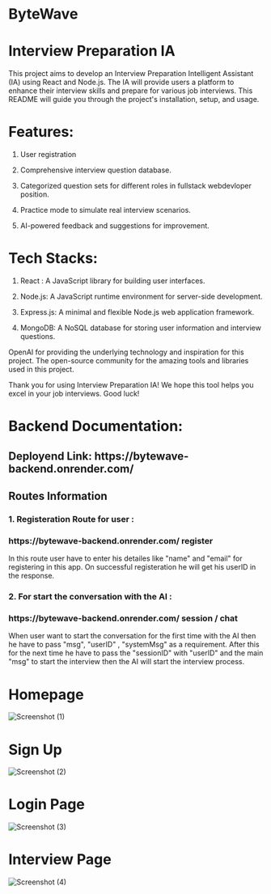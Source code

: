 # ByteWave

# Interview Preparation IA

This project aims to develop an Interview Preparation Intelligent Assistant (IA) using React and Node.js. The IA will provide users a platform to enhance their interview skills and prepare for various job interviews. This README will guide you through the project's installation, setup, and usage.

# Features:

1.  User registration

2.  Comprehensive interview question database.

3.  Categorized question sets for different roles in fullstack webdevloper position.

4.  Practice mode to simulate real interview scenarios.

5.  AI-powered feedback and suggestions for improvement.

# Tech Stacks:

1.  React : A JavaScript library for building user interfaces.

2.  Node.js: A JavaScript runtime environment for server-side development.

3.  Express.js: A minimal and flexible Node.js web application framework.

4.  MongoDB: A NoSQL database for storing user information and interview questions.

OpenAI for providing the underlying technology and inspiration for this project.
The open-source community for the amazing tools and libraries used in this project.

Thank you for using Interview Preparation IA! We hope this tool helps you excel in your job interviews. Good luck!

# Backend Documentation:

<h2> Deployend Link: https://bytewave-backend.onrender.com/</h2>

<h2> Routes Information </h2>

<h3>1. Registeration Route for user :</h3>

<h3> https://bytewave-backend.onrender.com/ register  </h3>

<p> In this route user have to enter his detailes like "name" and "email" for registering in this app. On successful registeration he will get his userID in the response.</p>

</hr>

<h3>2. For start the conversation with the AI : </h3>

<h3> https://bytewave-backend.onrender.com/ session / chat</h3>

<p> When user want to  start the conversation for the first time with the AI then he have to pass "msg", "userID" , "systemMsg" as a requirement. After this for the next time he have to pass the "sessionID" with "userID" and the main "msg" to start the interview then the AI will start the interview process. </p>

# Homepage

![Screenshot (1)]()

# Sign Up

![Screenshot (2)]()

# Login Page

![Screenshot (3)]()

# Interview Page

![Screenshot (4)]()
